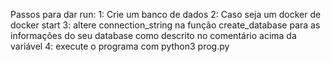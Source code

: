 Passos para dar run:
1: Crie um banco de dados
2: Caso seja um docker de docker start
3: altere connection_string na função create_database para as informações do seu database como descrito no comentário acima da variável
4: execute o programa com python3 prog.py
